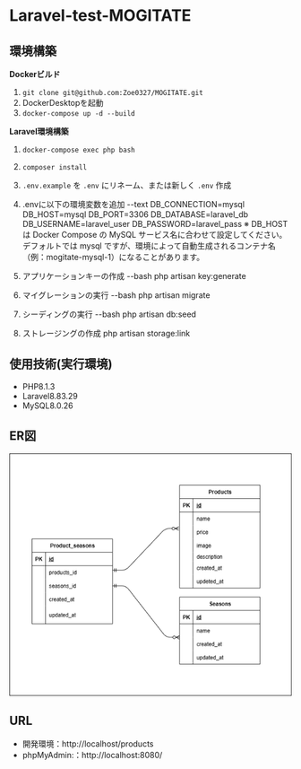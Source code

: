 # Laravel-test-MOGITATE

## 環境構築
**Dockerビルド**
1. `git clone git@github.com:Zoe0327/MOGITATE.git`
2. DockerDesktopを起動
3. `docker-compose up -d --build`

**Laravel環境構築**
1. `docker-compose exec php bash`
2. `composer install`
3. `.env.example` を `.env` にリネーム、または新しく `.env` 作成
4. .envに以下の環境変数を追加
--text
  DB_CONNECTION=mysql
  DB_HOST=mysql
  DB_PORT=3306
  DB_DATABASE=laravel_db
  DB_USERNAME=laravel_user
  DB_PASSWORD=laravel_pass
  ※ DB_HOST は Docker Compose の MySQL サービス名に合わせて設定してください。
   デフォルトでは mysql ですが、環境によって自動生成されるコンテナ名（例：mogitate-mysql-1）になることがあります。

5. アプリケーションキーの作成
--bash
php artisan key:generate

6. マイグレーションの実行
--bash
php artisan migrate

7. シーディングの実行
--bash
php artisan db:seed

8. ストレージングの作成
php artisan storage:link


## 使用技術(実行環境)
- PHP8.1.3
- Laravel8.83.29
- MySQL8.0.26

## ER図
![alt](mogitate.png)

## URL
- 開発環境：http://localhost/products
- phpMyAdmin:：http://localhost:8080/